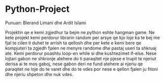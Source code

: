 # Python-Project
Punuan: Blerand Limani dhe Ardit Islami

Projektin qe e kemi zgjedhur ta bejm ne python eshte hangman game. Ne kete projekt kemi perdorur librarin random
per arsye qe kjo loje ka te bej me fjal te cilen ti duhet te arrish ta qellosh dhe per kete e kemi bere qe kompjuteri ta
zgjedh fjalen ne menyre randome dhe pastaj useri ta shkruaj ate. Kemi perdorur poashtu loop-en while si dhe kushtezimet
if-else. Nese lojtari gabon ne shkronje atehere do ti paraqitet nje pjese e trupit te njeriut derisa ai te mos gaboj, nese
gabon deri ne fund atehere ai njeriu qe paraqitet ne loje do te varet dhe do te vdes por nese e qellon fjalen ju fitoni
dhe njeriu shpeton dhe nuk vdes.
